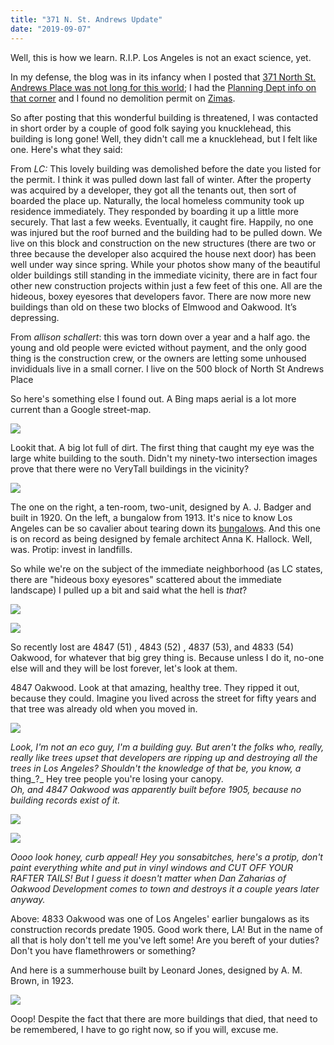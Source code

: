 ```yaml
---
title: "371 N. St. Andrews Update"
date: "2019-09-07"
---
```


Well, this is how we learn. R.I.P. Los Angeles is not an exact science, yet.

In my defense, the blog was in its infancy when I posted that [371 North St. Andrews Place was not long for this world](https://riplosangeles.com/2019/09/03/371-77-n-st-andrews/); I had the [Planning Dept info on that corner](http://planning.lacity.org/pdiscaseinfo/CaseId/MjMxNjU40) and I found no demolition permit on [Zimas](http://zimas.lacity.org/).

So after posting that this wonderful building is threatened, I was contacted in short order by a couple of good folk saying you knucklehead, this building is long gone! Well, they didn't call me a knucklehead, but I felt like one. Here's what they said:

From _LC:_ This lovely building was demolished before the date you listed for the permit. I think it was pulled down last fall of winter. After the property was acquired by a developer, they got all the tenants out, then sort of boarded the place up. Naturally, the local homeless community took up residence immediately. They responded by boarding it up a little more securely. That last a few weeks. Eventually, it caught fire. Happily, no one was injured but the roof burned and the building had to be pulled down. We live on this block and construction on the new structures (there are two or three because the developer also acquired the house next door) has been well under way since spring. While your photos show many of the beautiful older buildings still standing in the immediate vicinity, there are in fact four other new construction projects within just a few feet of this one. All are the hideous, boxey eyesores that developers favor. There are now more new buildings than old on these two blocks of Elmwood and Oakwood. It’s depressing.

From _allison schallert_: this was torn down over a year and a half ago. the young and old people were evicted without payment, and the only good thing is the construction crew, or the owners are letting some unhoused invididuals live in a small corner. I live on the 500 block of North St Andrews Place

So here's something else I found out. A Bing maps aerial is a lot more current than a Google street-map.

![](images/9ecd6-st-andrews-from-above.jpg)

Lookit that. A big lot full of dirt. The first thing that caught my eye was the large white building to the south. Didn't my ninety-two intersection images prove that there were no VeryTall buildings in the vicinity?

![](images/Screen-Shot-2019-09-06-at-6.23.03-PM-947x1024.jpg)

The one on the right, a ten-room, two-unit, designed by A. J. Badger and built in 1920. On the left, a bungalow from 1913. It's nice to know Los Angeles can be so cavalier about tearing down its [bungalows](https://laist.com/2016/04/15/bungalow_history.php). And this one is on record as being designed by female architect Anna K. Hallock. Well, was. Protip: invest in landfills.

So while we're on the subject of the immediate neighborhood (as LC states, there are "hideous boxy eyesores" scattered about the immediate landscape) I pulled up a bit and said what the hell is _that_?

![](images/Screen-Shot-2019-09-06-at-6.35.27-PM-1024x470.jpg)

![](images/a25bc-screen-shot-2019-09-06-at-7.32.55-pm.jpg)

So recently lost are 4847 (51) , 4843 (52) , 4837 (53), and 4833 (54) Oakwood, for whatever that big grey thing is. Because unless I do it, no-one else will and they will be lost forever, let's look at them.

4847 Oakwood. Look at that amazing, healthy tree. They ripped it out, because they could. Imagine you lived across the street for fifty years and that tree was already old when you moved in.

![](images/Screen-Shot-2019-09-06-at-7.37.26-PM-1024x640.jpg)

_Look, I'm not an eco guy, I'm a building guy. But aren't the folks who, really, really like trees upset that developers are ripping up and destroying all the trees in Los Angeles? Shouldn't the knowledge of that be, you know, a_ thing_?_ Hey tree people you're losing your canopy.  
_Oh, and 4847 Oakwood was apparently built before 1905, because no building records exist of it._

![](images/Screen-Shot-2019-09-06-at-8.34.44-PM-1024x521.jpg)

![](images/Screen-Shot-2019-09-06-at-6.50.21-PM-1024x448.jpg)

_Oooo look honey, curb appeal! Hey you sonsabitches, here's a protip, don't paint everything white and put in vinyl windows and CUT OFF YOUR RAFTER TAILS! But I guess it doesn't matter when Dan Zaharias of Oakwood Development comes to town and destroys it a couple years later anyway._

Above: 4833 Oakwood was one of Los Angeles' earlier bungalows as its construction records predate 1905. Good work there, LA! But in the name of all that is holy don't tell me you've left some! Are you bereft of your duties? Don't you have flamethrowers or something?

And here is a summerhouse built by Leonard Jones, designed by A. M. Brown, in 1923.

![](images/Screen-Shot-2019-09-06-at-8.34.44-PM-1-1024x521.jpg)

Ooop! Despite the fact that there are more buildings that died, that need to be remembered, I have to go right now, so if you will, excuse me.
